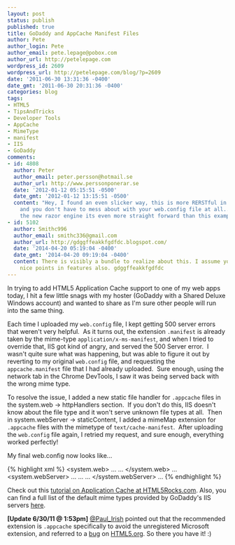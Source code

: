 ```yaml
---
layout: post
status: publish
published: true
title: GoDaddy and AppCache Manifest Files
author: Pete
author_login: Pete
author_email: pete.lepage@pobox.com
author_url: http://petelepage.com
wordpress_id: 2609
wordpress_url: http://petelepage.com/blog/?p=2609
date: '2011-06-30 13:31:36 -0400'
date_gmt: '2011-06-30 20:31:36 -0400'
categories: blog
tags:
- HTML5
- TipsAndTricks
- Developer Tools
- AppCache
- MimeType
- manifest
- IIS
- GoDaddy
comments:
- id: 4808
  author: Peter
  author_email: peter.persson@hotmail.se
  author_url: http://www.perssonponerar.se
  date: '2012-01-12 05:15:51 -0500'
  date_gmt: '2012-01-12 13:15:51 -0500'
  content: "Hey, I found an even slicker way, this is more RERSTful in my opinion,
    and you don't have to mess about with your web.config file at all...\r\n(with
    the new razor engine its even more straight forward than this example)\r\nhttp://deanhume.com/Home/BlogPost/mvc-and-the-html5-application-cache/59"
- id: 5102
  author: Smithc996
  author_email: smithc336@gmail.com
  author_url: http://gdggffeakkfgdfdc.blogspot.com/
  date: '2014-04-20 05:19:04 -0400'
  date_gmt: '2014-04-20 09:19:04 -0400'
  content: There is visibly a bundle to realize about this. I assume you made certain
    nice points in features also. gdggffeakkfgdfdc
---
```

In trying to add HTML5 Application Cache support to one of my web apps today, I hit a few little snags with my hoster (GoDaddy with a Shared Deluxe Windows account) and wanted to share as I'm sure other people will run into the same thing.

Each time I uploaded my `web.config` file, I kept getting 500 server errors that weren't very helpful.  As it turns out, the extension `.manifest` is already taken by the mime-type `application/x-ms-manifest`, and when I tried to override that, IIS got kind of angry, and served the 500 Server error.  I wasn't quite sure what was happening, but was able to figure it out by reverting to my original `web.config` file, and requesting the `appcache.manifest` file that I had already uploaded.  Sure enough, using the network tab in the Chrome DevTools, I saw it was being served back with the wrong mime type.

To resolve the issue, I added a new static file handler for `.appcache` files in the system.web -&gt; httpHandlers section.  If you don't do this, IIS doesn't know about the file type and it won't serve unknown file types at all.  Then in system.webServer -&gt; staticContent, I added a mimeMap extension for `.appcache` files with the mimetype of `text/cache-manifest`.  After uploading the `web.config` file again, I retried my request, and sure enough, everything worked perfectly!

My final web.config now looks like...

{% highlight xml %}
<configuration>
  <system.web>
    ...
    <httpHandlers>
      ...
      <add verb="GET,HEAD" path="*.appcache"
        type="System.Web.StaticFileHandler" />
    </httpHandlers>
  </system.web>
  ...
  <system.webServer>
  ...
    <staticContent>
    <mimeMap fileExtension=".appcache"
      mimeType="text/cache-manifest" />
    ...
    </staticContent>
    ...
  </system.webServer>
  ...
</config>
{% endhighlight %}

Check out this [tutorial on Application Cache at HTML5Rocks.com](http://www.html5rocks.com/en/tutorials/appcache/beginner/).  Also, you can find a full list of the default mime types provided by GoDaddy's IIS servers [here](http://help.godaddy.com/article/3821).

**[Update 6/30/11 @ 1:53pm]** [@Paul_Irish](http://twitter.com/paul_irish) pointed out that the recommended extension is `.appcache` specifically to avoid the unregistered Microsoft extension, and referred to a [bug](http://html5.org/tools/web-apps-tracker?from=5811&to=5812) on [HTML5.org](http://html5.org). So there you have it! :)
